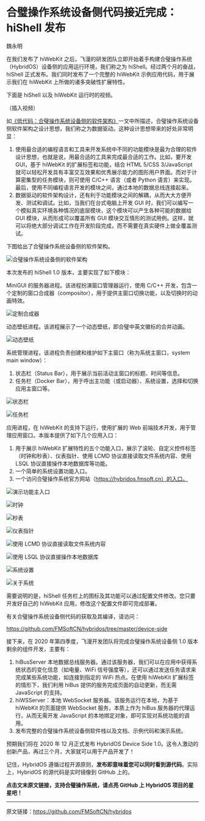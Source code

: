 # 合璧操作系统设备侧代码接近完成：hiShell 发布

魏永明

在我们发布了 hiWebKit 之后，飞漫的研发团队立即开始着手构建合璧操作系统（HybridOS）设备侧的应用运行环境，我们称之为 hiShell。经过两个月的奋战，hiShell 正式发布。我们同时发布了一个完整的 hiWebKit 示例应用代码，用于展示我们在 hiWebKit 上所做的诸多突破性扩展特性。

下面是 hiShell 以及 hiWebKit 运行时的视频。

（插入视频）

如[《低代码：合璧操作系统设备侧的软件架构》](https://mp.weixin.qq.com/s?__biz=MzA5MTYwNTA3MA==&mid=2651104663&idx=2&sn=4883ea4ec7ba7a77a9557a41a94da5d4)一文中所描述，合璧操作系统设备侧软件架构之设计思想，我们称之为数据驱动。这种设计思想带来的好处非常明显：

1. 使用最合适的编程语言和工具来开发系统中不同的功能模块是最为合理的软件设计思想，也就是说，用最合适的工具来完成最合适的工作。比如，要开发 GUI，基于 hiWebKit 的扩展标签和功能，结合 HTML 5/CSS 3/JavaScript 就可以轻松开发具有丰富交互效果和优秀展示能力的图形用户界面。而对于计算密集型的任务模块，则可使用 C/C++ 语言（或者 Python 语言）来实现。最后，使用不同编程语言开发的模块之间，通过本地的数据总线连接起来。
1. 数据驱动的软件架构设计，还有利于功能模块之间的解耦，从而大大方便开发、测试和调试。比如，当我们在台式电脑上开发 GUI 时，我们可以编写一个模拟真实环境各种情况的底层模块，这个模块可以产生各种可能的数据给 GUI 模块，从而形成可以覆盖所有 GUI 模块交互情形的测试用例。这样，就可以将绝大部分调试工作在开发阶段完成，而不需要在真实硬件上做全覆盖测试。

下图给出了合璧操作系统设备侧的软件架构。

![合璧操作系统设备侧的软件架构](hybridos-device-side-arch.png)

本次发布的 hiShell 1.0 版本，主要实现了如下模块：

MiniGUI 的服务器进程。该进程扮演窗口管理器运行，使用 C/C++ 开发，包含一个定制的窗口合成器（compositor），用于提供主窗口切换功能，以及切换时的动画特效。

![定制合成器](hybridos-device-side-tailored-compositor.png)

动态壁纸进程。该进程展示了一个动态壁纸，即合璧中英文徽标的合并动画。

![动态壁纸](hybridos-device-side-dynamic-wallpaper.png)

系统管理进程，该进程负责创建和维护如下主窗口（称为系统主窗口，system main window）：
1. 状态栏（Status Bar），用于展示当前活动主窗口的标题、时间等信息。
1. 任务栏（Docker Bar），用于呼出主功能（或启动器）、系统设置，选择和切换应用主窗口等。

![状态栏](hybridos-device-side-status-bar.png)

![任务栏](hybridos-device-side-docker-bar.png)

应用进程，在 hiWebKit 的支持下运行，使用扩展的 Web 前端技术开发，用于管理应用窗口。本版本提供了如下几个应用入口：

1. 用于展示 hiWebKit 扩展特性的五个功能入口，展示了滚轮、自定义控件标签（时钟和秒表）、仪表指针、使用 LCMD 协议直接读取文件系统内容、使用 LSQL 协议直接操作本地数据库等功能。
1. 一个简单的系统设置功能入口。
1. 一个访问合璧操作系统官方网站（https://hybridos.fmsoft.cn）的入口。

![演示功能主入口](hybridos-device-side-demo-home.png)

![时钟](hybridos-device-side-demo-clock.png)

![秒表](hybridos-device-side-demo-stopwatch.png)

![仪表指针](hybridos-device-side-demo-meter.png)

![使用 LCMD 协议直接读取文件系统内容](hybridos-device-side-demo-lcmd.png)

![使用 LSQL 协议直接操作本地数据库](hybridos-device-side-demo-lsql.png)

![系统设置](hybridos-device-side-system-settings.png)

![关于系统](hybridos-device-side-about-hybridos.png)

需要说明的是，hiShell 任务栏上的图标及其功能可以通过配置文件修改。您只要开发好自己的 hiWebKit 应用，修改这个配置文件即可完成部署。

有关合璧操作系统设备侧代码的获取及其编译，请访问：

https://github.com/FMSoftCN/hybridos/tree/master/device-side

接下来，在 2020 年第四季度，飞漫开发团队将完成合璧操作系统设备侧 1.0 版本剩余的组件开发，主要有：

1. hiBusServer 本地数据总线服务器。通过该服务器，我们可以在应用中获得系统状态的变化信息（如电量、WiFi 信号强度等），还可以通过发送任务请求来完成某些系统功能，如连接到指定的 WiFi 热点。在使用 hiWebKit 扩展标签的情形下，我们利用 hiBus 提供的服务完成页面的自动更新，而无需 JavaScript 的支持。
1. hiWSServer：本地 WebSocket 服务器。该服务运行在本地，为基于 hiWebKit 的页面提供 WebSocket 服务，本质上作为 hiBus 服务器的代理运行，从而无需开发 JavaScript 的本地绑定对象，即可实现对系统功能的调用。
1. 发布完整的合璧操作系统设备侧软件栈以及文档、示例代码和演示系统。

预期我们将在 2020 年 12 月正式发布 HybridOS Device Side 1.0。这令人激动的创新产品，再过三个月，大家就可以用于产品开发了！

记住，HybridOS 遵循过程开源原则，**发布即意味着您可以同时看到源代码**。实际上，HybridOS 的源代码是实时镜像到 GitHub 上的。

**点击文末原文链接，支持合璧操作系统，请点亮 GitHub 上 HybridOS 项目的星星吧！**

---

原文链接：<https://github.com/FMSoftCN/hybridos>

